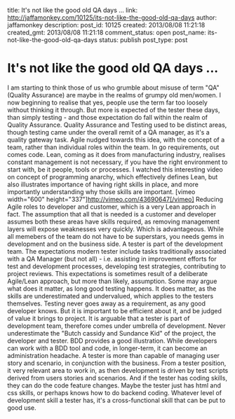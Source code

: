title: It's not like the good old QA days ...
link: http://jaffamonkey.com/10125/its-not-like-the-good-old-qa-days
author: jaffamonkey
description: 
post_id: 10125
created: 2013/08/08 11:21:18
created_gmt: 2013/08/08 11:21:18
comment_status: open
post_name: its-not-like-the-good-old-qa-days
status: publish
post_type: post

# It's not like the good old QA days ...

I am starting to think those of us who grumble about misuse of term "QA" (Quality Assurance) are maybe in the realms of grumpy old men/women. I now beginning to realise that yes, people use the term far too loosely without thinking it through. But more is expected of the tester these days, than simply testing - and those expectation do fall within the realm of Quality Assurance. Quality Assurance and Testing used to be distinct areas, though testing came under the overall remit of a QA manager, as it's a quality gateway task. Agile nudged towards this idea, with the concept of a team, rather than individual roles within the team. In go requirements, out comes code. Lean, coming as it does from manufacturing industry, realises constant management is not necessary, if you have the right environment to start with, be it people, tools or processes. I watched this interesting video on concept of programming anarchy, which effectively defines Lean, but also illustrates importance of having right skills in place, and more importantly understanding why those skills are important. [vimeo width="600" height="337"]http://vimeo.com/43690647[/vimeo] Reducing Agile roles to developer and customer, which is a very Lean approach in fact. The assumption that all that is needed is a customer and developer assumes both these areas have skills required, as removing management layers will expose weaknesses very quickly. Which is advantageous. While all memebers of the team do not have to be superstars, you needs gems in development and on the business side. A tester is part of the development team. The expectations modern tester include tasks traditionally associated with a QA Manager (but not all) - i.e. assisting in improvement efforts for test and development processes, developing test strategies, contributing to project reviews. This expectations is sometimes result of a deliberate Agile/Lean approach, but more than likely, assumption. Some may argue what does it matter, as long good testing happens. It does matter, as the skills are underestimated and undervalued, which applies to the testers themselves. Testing never goes away as a requirement, as any good developer knows. But it is important to be efficient about it, and be judged of value it brings to project. It is arguable that a tester is part of development team, therefore comes under umbrella of development. Never underestimate the "Butch cassidy and Sundance Kid" of the project, the developer and tester. BDD provides a good illustration. While developers can work with a BDD tool and code, in longer-term, it can become an administration headache. A tester is more than capable of managing user story and scenario, in conjunction with the business. From a tester position, it very relevant area to work in, as then development is driven by test scripts derived from users stories and scenarios. And if the tester has coding skills, they can do the code feature changes. Maybe the tester just has html and css skills, or perhaps knows how to do backend coding. Whatever level of development skill a tester has, it's a cross-functional skill that can be put to good use.